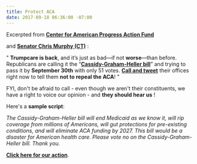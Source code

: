 ```yaml
---
title: Protect ACA
date: 2017-09-18 06:36:00 -07:00
---
```


Excerpted from [**Center for American Progress Action Fund**](https://www.americanprogressaction.org/) 

and [**Senator Chris Murphy (CT)**](https://www.murphy.senate.gov/contact) :

"   **Trumpcare is back**, and it’s just as bad—if not **worse**—than before. Republicans are calling it the “[**Cassidy-Graham-Heller bill**](http://www.politico.com/story/2017/09/17/obamacare-senate-republicans-repeal-242821)” and trying to pass it by **September 30th** with only 51 votes. [**Call and tweet**](https://trumpcaretoolkit.org/) their offices right now to tell them **not to repeal the ACA**!   "

FYI, don't be afraid to call - even though we aren't their constituents, we have a right to voice our opinion - and **they should hear us** !

Here's a **sample script**:

*The Cassidy-Graham-Heller bill will end Medicaid as we know it, will rip coverage from millions of Americans, will gut protections for pre-existing conditions, and will eliminate ACA funding by 2027.  This bill would be a disaster for American health care.  Please vote no on the Cassidy-Graham-Heller bill.  Thank you.*


[**Click here for our action**](https://trumpcaretoolkit.org/). 
